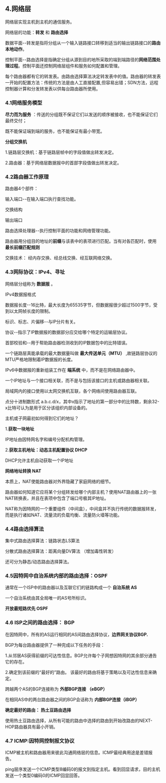 ## 4.网络层

网络层实现主机到主机的通信服务。

网络层的功能：**转发** 和 **路由选择**

数据平面--转发是指将分组从一个输入链路接口转移到适当的输出链路接口的**路由本地动作**。

控制平面--路由选择是指确定分组从源到目的地所采取的端到端路径的**网络范围处理过程**。控制平面还控制网络层组件和服务如何配置和管理。

每个路由器都有它的转发表。由路由选择算法决定转发表中的值。路由器的转发表一开始的配置方法：传统的方法是由人工直接配置,但容易出错；SDN方法，远程控制器计算和分发转发表以供每台路由器所使用。


### 4.1网络服务模型

**尽力而为服务** ：传送的分组既不保证它们以发送的顺序被接收，也不能保证它们最终交付；

既不能保证端到端的服务，也不能保证有最小带宽。

**分组交换机** 

1.链路层交换机：基于链路层帧中的字段值做出转发决定。

2.路由器：基于网络层数据报中的首部字段值做出转发决定。



### 4.2路由器工作原理

路由器4个部件：

输入端口--在输入端口执行查找功能。

交换结构

输出端口

路由选择处理器--执行控制平面的功能和网络管理功能。

路由器用分组目的地址的**前缀**与该表中的表项进行匹配。当有对各匹配时，使用 **最长前缀匹配规则** 


交换技术： 经内存交换、经总线交换、经互联网络交换。


### 4.3网际协议：IPv4、寻址

网络层分组称为 **数据报** 。

IPv4数据报格式

数据报长度--16比特，最大长度为65535字节，但数据报很少超过1500字节，受到以太网帧长度的限制。

标识、标志、片偏移--与IP分片有关。

协议--指示了IP数据报的数据部分应交给哪个特定的运输层协议。

首部校验和--用于帮助路由器检测收到的IP数据包中的比特错误。



一个链路层真能承载的最大数据量叫做 **最大传送单元（MTU）** ,故链路层协议的MTU严格地限制着IP数据报的长度。

IPv6中数据报的重新组装工作在 **端系统** 中，而不是在网络路由器中。

一个IP地址与一个接口相关联，而不是与包括该接口的主机或路由器相关联。

局域网内的接口使用以太网交换机互联，各个网络间使用路由器互联。

点分十进制数形式 a.b.c.d/x，其中x指示了地址的第一部分中的比特数，剩余32-x比特可认为是用于区分该组织内部设备的。



主机或子网最初如何得到它们的地址？

1.**获取一块地址**

IP地址由因特网名字和编号分配机构管理。

2.**获取主机地址：动态主机配置协议 DHCP**

DHCP允许主机自动获取一个IP地址





**网络地址转换 NAT**

本质上，NAT使能路由器对外界隐藏了家庭网络的细节。

路由器如何知道它应将某个分组转发给哪个内部主机？使用NAT路由器上的一张NAT转换表，并且在表项中包含了端口号极其IP地址。

NAT称为因特网的一个重要组件（中间盒），中间盒并不执行传统的数据报转发，而是执行诸如NAT、流量流的负载均衡、流量防火墙等功能。

 

### 4.4路由选择算法

集中式路由选择算法：链路状态LS算法

分散式路由选择算法：距离向量DV算法 （增加毒性转发）

还可分为静态/动态路由选择算法。



### 4.5因特网中自治系统内部的路由选择：OSPF

通常在一个ISP中的路由器以及互联它们的链路构成一个 **自治系统 AS**

一个自治系统由其全局唯一的AS号所标识。



**开放最短路优先 OSPF**



### 4.6 ISP之间的路由选择： BGP

在因特网中，所有的AS运行相同的AS间路由选择协议，**边界网关协议BGP.**

BGP为每台路由器提供了一种完成以下任务的手段：

1.从邻居AS获得前缀的可达性信息。BGP允许每个子网想因特网的其余部分通告它的存在。

2.确定到该前缀的“最好的”路由。 该最好的路由将基于策略以及可达性信息来确定。



跨越两个AS的BGP连接称为 **外部BGP连接 （eBGP）**

在相同AS中的两台路由器之间的BGP会话称为 **内部BGP连接（iBGP）**



**确定最好的路由： 热土豆路由选择**

使用热土豆路由选择，从所有可能的路由中选择的路由到开始改路由的NEXT-HOP路由器具有最小开销。



### 4.7 ICMP:因特网控制报文协议

ICMP被主机和路由器用来彼此沟通网络层的信息。ICMP最经典用途是差错报告。

ping层序发送一个ICMP类型8编码0的报文到指定主机。看到回显请求，目的主机发送一个类型0编码0的ICMP回显回答。







